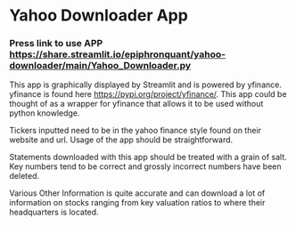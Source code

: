 # Yahoo Downloader App
### Press link to use APP https://share.streamlit.io/epiphronquant/yahoo-downloader/main/Yahoo_Downloader.py

This app is graphically displayed by Streamlit and is powered by yfinance. 
yfinance is found here https://pypi.org/project/yfinance/. This app could be thought of as a wrapper for yfinance that allows it to be used without python knowledge.

Tickers inputted need to be in the yahoo finance style found on their website and url. Usage of the app should be straightforward. 

Statements downloaded with this app should be treated with a grain of salt. Key numbers tend to be correct and grossly incorrect numbers have been deleted. 

Various Other Information is quite accurate and can download a lot of information on stocks ranging from key valuation ratios to where their headquarters is located.
